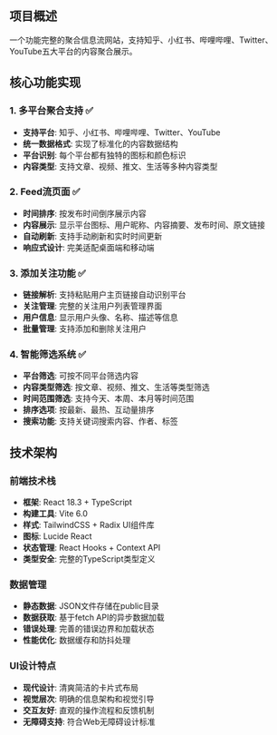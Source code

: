 ## 项目概述
一个功能完整的聚合信息流网站，支持知乎、小红书、哔哩哔哩、Twitter、YouTube五大平台的内容聚合展示。

## 核心功能实现

### 1. 多平台聚合支持 ✅
- **支持平台**: 知乎、小红书、哔哩哔哩、Twitter、YouTube
- **统一数据格式**: 实现了标准化的内容数据结构
- **平台识别**: 每个平台都有独特的图标和颜色标识
- **内容类型**: 支持文章、视频、推文、生活等多种内容类型

### 2. Feed流页面 ✅
- **时间排序**: 按发布时间倒序展示内容
- **内容展示**: 显示平台图标、用户昵称、内容摘要、发布时间、原文链接
- **自动刷新**: 支持手动刷新和实时时间更新
- **响应式设计**: 完美适配桌面端和移动端

### 3. 添加关注功能 ✅
- **链接解析**: 支持粘贴用户主页链接自动识别平台
- **关注管理**: 完整的关注用户列表管理界面
- **用户信息**: 显示用户头像、名称、描述等信息
- **批量管理**: 支持添加和删除关注用户

### 4. 智能筛选系统 ✅
- **平台筛选**: 可按不同平台筛选内容
- **内容类型筛选**: 按文章、视频、推文、生活等类型筛选
- **时间范围筛选**: 支持今天、本周、本月等时间范围
- **排序选项**: 按最新、最热、互动量排序
- **搜索功能**: 支持关键词搜索内容、作者、标签

## 技术架构

### 前端技术栈
- **框架**: React 18.3 + TypeScript
- **构建工具**: Vite 6.0
- **样式**: TailwindCSS + Radix UI组件库
- **图标**: Lucide React
- **状态管理**: React Hooks + Context API
- **类型安全**: 完整的TypeScript类型定义

### 数据管理
- **静态数据**: JSON文件存储在public目录
- **数据获取**: 基于fetch API的异步数据加载
- **错误处理**: 完善的错误边界和加载状态
- **性能优化**: 数据缓存和防抖处理

### UI设计特点
- **现代设计**: 清爽简洁的卡片式布局
- **视觉层次**: 明确的信息架构和视觉引导
- **交互友好**: 直观的操作流程和反馈机制
- **无障碍支持**: 符合Web无障碍设计标准
